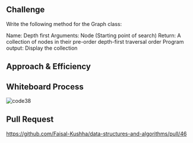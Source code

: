 ## Challenge

Write the following method for the Graph class:

Name: Depth first
Arguments: Node (Starting point of search)
Return: A collection of nodes in their pre-order depth-first traversal order
Program output: Display the collection

## Approach & Efficiency

## Whiteboard Process

![code38](Code38.jpg)

## Pull Request

https://github.com/Faisal-Kushha/data-structures-and-algorithms/pull/46
